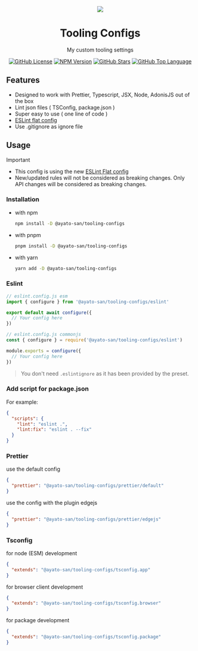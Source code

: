 <div align="center">
  <img src="https://github.com/Ayato-san/tooling-configs/assets/71392060/f549dfc0-a6d9-48d2-a808-36a61f9f836e">
  <h1>Tooling Configs</h1>
  <p>My custom tooling settings</p>
  <div>
    <a href="https://github.com/Ayato-san/tooling-configs/blob/main/LICENSE.md"><img alt="GitHub License" src="https://img.shields.io/github/license/Ayato-san/tooling-configs?style=for-the-badge"></a>
    <a href="#"><img alt="NPM Version" src="https://img.shields.io/github/package-json/version/Ayato-san/tooling-configs?style=for-the-badge"></a>
    <a href="https://github.com/Ayato-san/tooling-configs/stargazers"><img alt="GitHub Stars" src="https://img.shields.io/github/stars/Ayato-san/tooling-configs?style=for-the-badge"></a>
    <a href="#"><img alt="GitHub Top Language" src="https://img.shields.io/github/languages/top/Ayato-san/tooling-configs?style=for-the-badge"></a>
  </div>
</div>

## Features

- Designed to work with Prettier, Typescript, JSX, Node, AdonisJS out of the box
- Lint json files ( TSConfig, package.json )
- Super easy to use ( one line of code )
- [ESLint flat config](https://eslint.org/docs/latest/use/configure/configuration-files-new)
- Use .gitignore as ignore file

## Usage

> [!IMPORTANT]
>
> - This config is using the new [ESLint Flat config](https://eslint.org/docs/latest/use/configure/configuration-files-new)
> - New/updated rules will not be considered as breaking changes. Only API changes will be considered as breaking changes.

### Installation

- with npm
  ```sh
  npm install -D @ayato-san/tooling-configs
  ```

- with pnpm
  ```sh
  pnpm install -D @ayato-san/tooling-configs
  ```

- with yarn
  ```sh
  yarn add -D @ayato-san/tooling-configs
  ```

### Eslint

```js
// eslint.config.js esm
import { configure } from '@ayato-san/tooling-configs/eslint'

export default await configure({
  // Your config here
})
```

```js
// eslint.config.js commonjs
const { configure } = require('@ayato-san/tooling-configs/eslint')

module.exports = configure({
  // Your config here
})
```

> You don't need `.eslintignore` as it has been provided by the preset.

### Add script for package.json

For example:

```json
{
  "scripts": {
    "lint": "eslint .",
    "lint:fix": "eslint . --fix"
  }
}
```

### Prettier

use the default config

```json
{
  "prettier": "@ayato-san/tooling-configs/prettier/default"
}
```

use the config with the plugin edgejs

```json
{
  "prettier": "@ayato-san/tooling-configs/prettier/edgejs"
}
```

### Tsconfig

for node (ESM) development

```json
{
  "extends": "@ayato-san/tooling-configs/tsconfig.app"
}
```

for browser client development

```json
{
  "extends": "@ayato-san/tooling-configs/tsconfig.browser"
}
```

for package development

```json
{
  "extends": "@ayato-san/tooling-configs/tsconfig.package"
}
```
